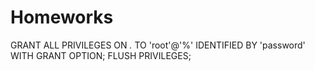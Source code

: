 # Homeworks
GRANT ALL PRIVILEGES ON *.* TO 'root'@'%' IDENTIFIED BY 'password' WITH GRANT OPTION;
FLUSH PRIVILEGES;
